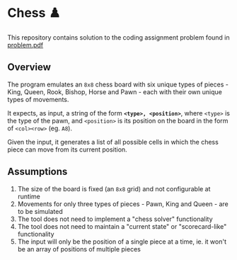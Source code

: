 # Chess ♟️

This repository contains solution to the coding assignment problem found in [problem.pdf](./problem.pdf)

## Overview

The program emulates an `8x8` chess board with six unique types of pieces - King, Queen, Rook, Bishop, Horse and Pawn - each with their own unique types of movements.

It expects, as input, a string of the form **`<type>, <position>`**, where `<type>` is the type of the pawn, and `<position>` is its position
on the board in the form of `<col><row>` (eg. `A8`).

Given the input, it generates a list of all possible cells in which the chess piece can move from its current position.

## Assumptions

1. The size of the board is fixed (an `8x8` grid) and not configurable at runtime
2. Movements for only three types of pieces - Pawn, King and Queen - are to be simulated
3. The tool does not need to implement a "chess solver" functionality
4. The tool does not need to maintain a "current state" or "scorecard-like" functionality
5. The input will only be the position of a single piece at a time, ie. it won't be an array of positions of multiple pieces